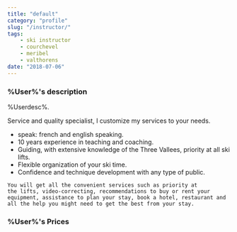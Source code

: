 ```yaml
---
title: "default"
category: "profile"
slug: "/instructor/"
tags:
    - ski instructor
    - courchevel
    - meribel
    - valthorens
date: "2018-07-06"
---
```


### %User%'s description


<p>%Userdesc%.</p>

Service and quality specialist, I customize my services to your needs.


* speak: french and english speaking.
* 10 years experience in teaching and coaching.
* Guiding, with extensive knowledge of the Three Vallees, priority at all ski lifts.
* Flexible organization of your ski time.
* Confidence and technique development with any type of public.


<code>You will get all the convenient services such as priority at the lifts, video-correcting, recommendations to buy or rent your equipment, assistance to plan your stay, book a hotel, restaurant and all the help you might need to get the best from your stay.</code>


### %User%'s Prices

